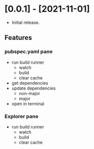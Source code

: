 # [0.0.1] - [2021-11-01]

- Initial release.

## Features

### pubspec.yaml pane

- run build runner
  - watch
  - build
  - clear cache
- get dependencies
- update dependencies
  - non-major
  - major
- open in terminal

### Explorer pane

- run build runner
  - watch
  - build
  - clear cache
